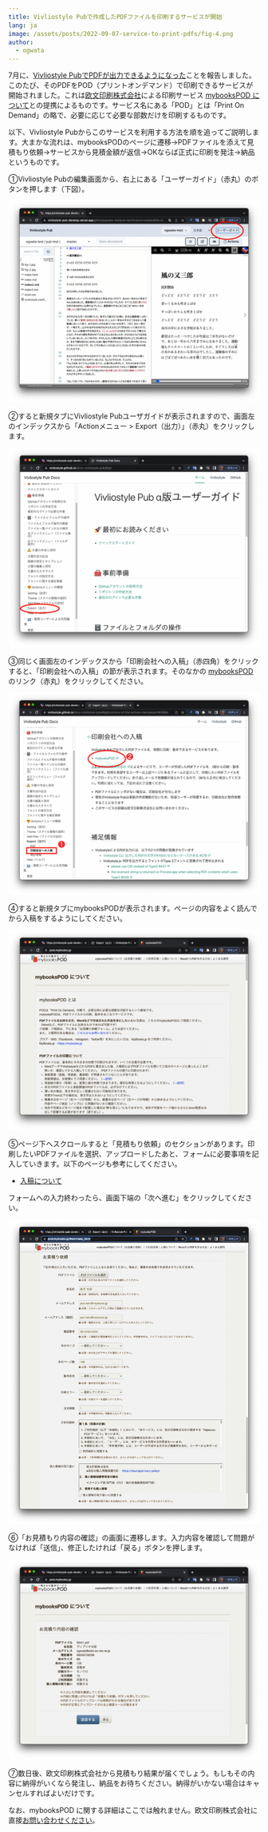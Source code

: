 ```yaml
---
title: Vivliostyle Pubで作成したPDFファイルを印刷するサービスが開始
lang: ja
image: /assets/posts/2022-09-07-service-to-print-pdfs/fig-4.png
author:
  - ogwata
---
```



7月に、[Vivliostyle PubでPDFが出力できるようになった](http://127.0.0.1:4000/ja/blog/2022/07/28/vivliostyle-pub-now-exports-pdf-files/)ことを報告しました。このたび、そのPDFをPOD（プリントオンデマンド）で印刷できるサービスが開始されました。これは[欧文印刷株式会社](https://obun.jp/)による印刷サービス [mybooksPOD について](https://pod.mybooks.jp/)との提携によるものです。サービス名にある「POD」とは「Print On Demand」の略で、必要に応じて必要な部数だけを印刷するものです。

以下、Vivliostyle Pubからこのサービスを利用する方法を順を追ってご説明します。大まかな流れは、mybooksPODのページに遷移→PDFファイルを添えて見積もり依頼→サービスから見積金額が返信→OKならば正式に印刷を発注→納品というものです。

①Vivliostyle Pubの編集画面から、右上にある「ユーザーガイド」（赤丸）のボタンを押します（下図）。

[![ユーザーガイド」（赤丸）のボタン](/assets/posts/2022-09-07-service-to-print-pdfs/fig-1.png)](/assets/posts/2022-09-07-service-to-print-pdfs/fig-1.png)

②すると新規タブにVivliostyle Pubユーザガイドが表示されますので、画面左のインデックスから「Actionメニュー > Export（出力）」（赤丸）をクリックします。

[![Actionメニュー > Export（出力）](/assets/posts/2022-09-07-service-to-print-pdfs/fig-2.png)](/assets/posts/2022-09-07-service-to-print-pdfs/fig-2.png)

③同じく画面左のインデックスから「印刷会社への入稿」（赤四角）をクリックすると、「印刷会社への入稿」の節が表示されます。そのなかの [mybooksPOD](https://pod.mybooks.jp/)のリンク（赤丸）をクリックしてください。

[![mybooksPODのリンク](/assets/posts/2022-09-07-service-to-print-pdfs/fig-3.png)](/assets/posts/2022-09-07-service-to-print-pdfs/fig-3.png)

④すると新規タブにmybooksPODが表示されます。ページの内容をよく読んでから入稿をするようにしてください。

[![mybooksPOD](/assets/posts/2022-09-07-service-to-print-pdfs/fig-4.png)](/assets/posts/2022-09-07-service-to-print-pdfs/fig-4.png)

⑤ページ下へスクロールすると「見積もり依頼」のセクションがあります。印刷したいPDFファイルを選択、アップロードしたあと、フォームに必要事項を記入していきます。以下のページも参考にしてください。

- [入稿について](https://pod.mybooks.jp/other/apply.html)

フォームへの入力終わったら、画面下端の「次へ進む」をクリックしてください。

[![見積もり依頼](/assets/posts/2022-09-07-service-to-print-pdfs/fig-5.png)](/assets/posts/2022-09-07-service-to-print-pdfs/fig-5.png)

⑥「お見積もり内容の確認」の画面に遷移します。入力内容を確認して問題がなければ「送信」、修正したければ「戻る」ボタンを押します。

[![お見積もり内容の確認](/assets/posts/2022-09-07-service-to-print-pdfs/fig-6.png)](/assets/posts/2022-09-07-service-to-print-pdfs/fig-6.png)

⑦数日後、欧文印刷株式会社から見積もり結果が届くでしょう。もしもその内容に納得がいくなら発注し、納品をお待ちください。納得がいかない場合はキャンセルすればよいだけです。

なお、mybooksPOD に関する詳細はここでは触れません。欧文印刷株式会社に直接[お問い合わせください](https://otoiawase.jp/do/public/form/mybooks/1)。